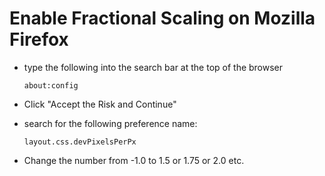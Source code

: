 # Enable Fractional Scaling on Mozilla Firefox 

* type the following into the search bar at the top of the browser

      about:config

* Click "Accept the Risk and Continue"

* search for the following preference name:
      
      layout.css.devPixelsPerPx
    
* Change the number from -1.0 to 1.5 or 1.75 or 2.0 etc.

